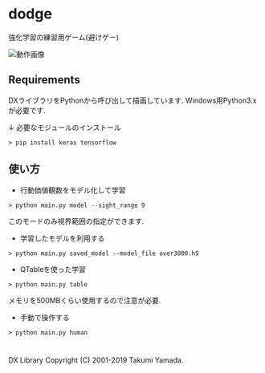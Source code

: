 dodge
===
強化学習の練習用ゲーム(避けゲー)

![動作画像](https://i.imgur.com/nZnalTv.gif)

## Requirements
DXライブラリをPythonから呼び出して描画しています. Windows用Python3.xが必要です.

↓ 必要なモジュールのインストール
```
> pip install keras tensorflow
```

## 使い方
- 行動価値観数をモデル化して学習
```
> python main.py model --sight_range 9
```
このモードのみ視界範囲の指定ができます.

- 学習したモデルを利用する
```
> python main.py saved_model --model_file over3000.h5
```

- QTableを使った学習
```
> python main.py table
```
メモリを500MBくらい使用するので注意が必要.

- 手動で操作する
```
> python main.py human
```

# 
DX Library Copyright (C) 2001-2019 Takumi Yamada.